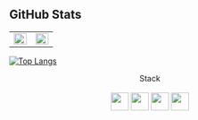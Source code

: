 ## GitHub Stats

<table>
   <tr>
      <td valign="top">
         <img src="https://github-readme-stats.vercel.app/api?username=Cosmin-Hodor&show_icons=true&count_private=true&hide_border=true&theme=react" align="left" style="width: 100%" />
      </td>
      <td valign="top">
         <img src="https://github-readme-streak-stats.herokuapp.com/?user=Cosmin-Hodor&theme=react" align="left" style="width: 100%" />
      </td>
   </tr>
</table>

[![Top Langs](https://github-readme-stats.vercel.app/api/top-langs/?username=Cosmin-Hodor&layout=compact&theme=react)](https://github.com/Cosmin-Hodor/github-readme-stats)

<div align='center'>Stack</div>
</br>
<div align='center'>
  <img height="32" width="32" src="https://cdn.jsdelivr.net/npm/simple-icons@v9/icons/react.svg" />
  <img height="32" width="32" src="https://cdn.jsdelivr.net/npm/simple-icons@v9/icons/angular.svg" />
  <img height="32" width="32" src="https://cdn.jsdelivr.net/npm/simple-icons@v9/icons/express.svg" />
  <img height="32" width="32" src="https://cdn.jsdelivr.net/npm/simple-icons@v9/icons/mongodb.svg" />
</div>
</br>
